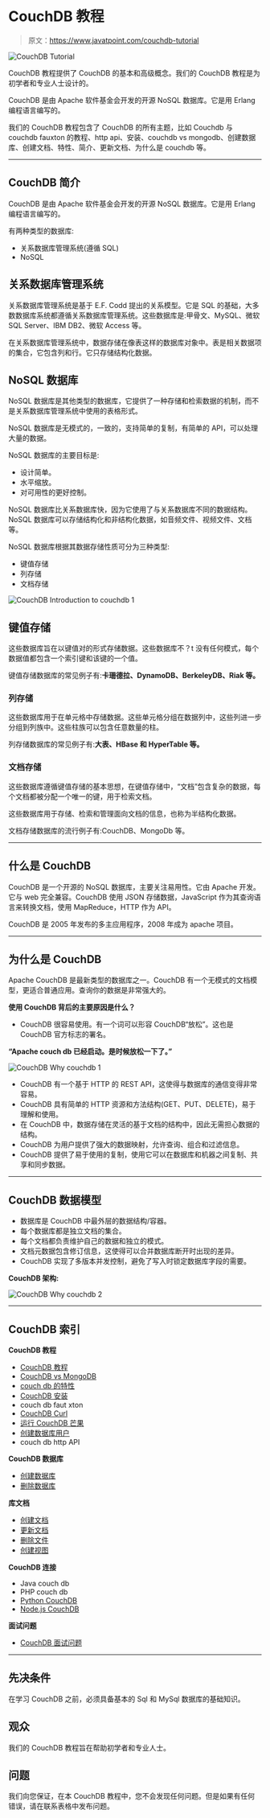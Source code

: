 # CouchDB 教程

> 原文：<https://www.javatpoint.com/couchdb-tutorial>

![CouchDB Tutorial](img/09dff9bb01341cb22d99dd8f0d552a48.png)

CouchDB 教程提供了 CouchDB 的基本和高级概念。我们的 CouchDB 教程是为初学者和专业人士设计的。

CouchDB 是由 Apache 软件基金会开发的开源 NoSQL 数据库。它是用 Erlang 编程语言编写的。

我们的 CouchDB 教程包含了 CouchDB 的所有主题，比如 Couchdb 与 couchdb fauxton 的教程、http api、安装、couchdb vs mongodb、创建数据库、创建文档、特性、简介、更新文档、为什么是 couchdb 等。

* * *

## CouchDB 简介

CouchDB 是由 Apache 软件基金会开发的开源 NoSQL 数据库。它是用 Erlang 编程语言编写的。

有两种类型的数据库:

*   关系数据库管理系统(遵循 SQL)
*   NoSQL

## 关系数据库管理系统

关系数据库管理系统是基于 E.F. Codd 提出的关系模型。它是 SQL 的基础，大多数数据库系统都遵循关系数据库管理系统。这些数据库是:甲骨文、MySQL、微软 SQL Server、IBM DB2、微软 Access 等。

在关系数据库管理系统中，数据存储在像表这样的数据库对象中。表是相关数据项的集合，它包含列和行。它只存储结构化数据。

## NoSQL 数据库

NoSQL 数据库是其他类型的数据库，它提供了一种存储和检索数据的机制，而不是关系数据库管理系统中使用的表格形式。

NoSQL 数据库是无模式的，一致的，支持简单的复制，有简单的 API，可以处理大量的数据。

NoSQL 数据库的主要目标是:

*   设计简单。
*   水平缩放。
*   对可用性的更好控制。

NoSQL 数据库比关系数据库快，因为它使用了与关系数据库不同的数据结构。NoSQL 数据库可以存储结构化和非结构化数据，如音频文件、视频文件、文档等。

NoSQL 数据库根据其数据存储性质可分为三种类型:

*   键值存储
*   列存储
*   文档存储

![CouchDB Introduction to couchdb 1](img/a3c930a42bd4aaa09ab02ffd2a4ba11d.png)

## 键值存储

这些数据库旨在以键值对的形式存储数据。这些数据库不？t 没有任何模式，每个数据值都包含一个索引键和该键的一个值。

键值存储数据库的常见例子有:**卡珊德拉、DynamoDB、BerkeleyDB、Riak 等。**

### 列存储

这些数据库用于在单元格中存储数据。这些单元格分组在数据列中，这些列进一步分组到列族中。这些柱族可以包含任意数量的柱。

列存储数据库的常见例子有:**大表、HBase 和 HyperTable 等。**

### 文档存储

这些数据库遵循键值存储的基本思想，在键值存储中，“文档”包含复杂的数据，每个文档都被分配一个唯一的键，用于检索文档。

这些数据库用于存储、检索和管理面向文档的信息，也称为半结构化数据。

文档存储数据库的流行例子有:CouchDB、MongoDb 等。

* * *

## 什么是 CouchDB

CouchDB 是一个开源的 NoSQL 数据库，主要关注易用性。它由 Apache 开发。它与 web 完全兼容。CouchDB 使用 JSON 存储数据，JavaScript 作为其查询语言来转换文档，使用 MapReduce，HTTP 作为 API。

CouchDB 是 2005 年发布的多主应用程序，2008 年成为 apache 项目。

* * *

## 为什么是 CouchDB

Apache CouchDB 是最新类型的数据库之一。CouchDB 有一个无模式的文档模型，更适合普通应用。查询你的数据是非常强大的。

**使用 CouchDB 背后的主要原因是什么？**

*   CouchDB 很容易使用。有一个词可以形容 CouchDB“放松”。这也是 CouchDB 官方标志的署名。

**“Apache couch db 已经启动。是时候放松一下了。”**

![CouchDB Why couchdb 1](img/43161f5d79dc3f6d78e258fd4846ead7.png)

*   CouchDB 有一个基于 HTTP 的 REST API，这使得与数据库的通信变得非常容易。
*   CouchDB 具有简单的 HTTP 资源和方法结构(GET、PUT、DELETE)，易于理解和使用。
*   在 CouchDB 中，数据存储在灵活的基于文档的结构中，因此无需担心数据的结构。
*   CouchDB 为用户提供了强大的数据映射，允许查询、组合和过滤信息。
*   CouchDB 提供了易于使用的复制，使用它可以在数据库和机器之间复制、共享和同步数据。

* * *

## CouchDB 数据模型

*   数据库是 CouchDB 中最外层的数据结构/容器。
*   每个数据库都是独立文档的集合。
*   每个文档都负责维护自己的数据和独立的模式。
*   文档元数据包含修订信息，这使得可以合并数据库断开时出现的差异。
*   CouchDB 实现了多版本并发控制，避免了写入时锁定数据库字段的需要。

**CouchDB 架构:**

![CouchDB Why couchdb 2](img/70e784e70bc6361f848d1107beb4c66d.png)

* * *

## CouchDB 索引

**CouchDB 教程**

*   [CouchDB 教程](couchdb-tutorial)
*   [CouchDB vs MongoDB](couchdb-vs-mongodb)
*   [couch db 的特性](features-of-couchdb)
*   [CouchDB 安装](couchdb-installation)
*   couch db faut xton
*   [CouchDB Curl](couchdb-curl)
*   [运行 CouchDB 芒果](run-couchdb-query-with-mango)
*   [创建数据库用户](couchdb-create-a-database-user)
*   couch db http API

**CouchDB 数据库**

*   [创建数据库](couchdb-create-database)
*   [删除数据库](couchdb-delete-database)

**库文档**

*   [创建文档](couchdb-create-document)
*   [更新文档](couchdb-update-document)
*   [删除文件](couchdb-delete-document)
*   [创建视图](couchdb-create-view)

**CouchDB 连接**

*   Java couch db
*   PHP couch db
*   [Python CouchDB](python-couchdb)
*   [Node.js CouchDB](nodejs-couchdb)

**面试问题**

*   [CouchDB 面试问题](couchdb-interview-questions)

* * *

## 先决条件

在学习 CouchDB 之前，必须具备基本的 Sql 和 MySql 数据库的基础知识。

## 观众

我们的 CouchDB 教程旨在帮助初学者和专业人士。

## 问题

我们向您保证，在本 CouchDB 教程中，您不会发现任何问题。但是如果有任何错误，请在联系表格中发布问题。